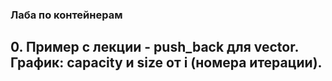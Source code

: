 ### Лаба по контейнерам
## 0. Пример с лекции - push_back для vector. График: capacity и size от i (номера итерации).

